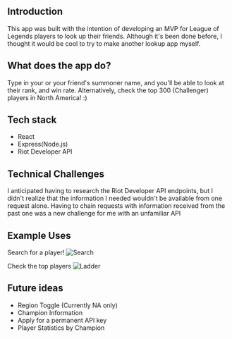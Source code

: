## Introduction

This app was built with the intention of developing an MVP for League of Legends players to look up their friends. Although it's been done before, I thought it would be cool to try to make another lookup app myself.

## What does the app do? 
Type in your or your friend's summoner name, and you'll be able to look at their rank, and win rate.
Alternatively, check the top 300 (Challenger) players in North America! :)

    
## Tech stack

   - React
   - Express(Node.js)
   - Riot Developer API

## Technical Challenges 

I anticipated having to research the Riot Developer API endpoints, but I didn't realize that the information I needed wouldn't be available from one request alone. Having to chain requests with information received from the past one was a new challenge for me with an unfamiliar API

## Example Uses

Search for a player!
![Search](http://www.giphy.com/gifs/hT79em8l8p61uY6XAY)

Check the top players
![Ladder](http://www.giphy.com/gifs/gkFHzgNoY6hlRznz5c)


## Future ideas

 - Region Toggle (Currently NA only)
 - Champion Information
 - Apply for a permanent API key
 - Player Statistics by Champion 
    
